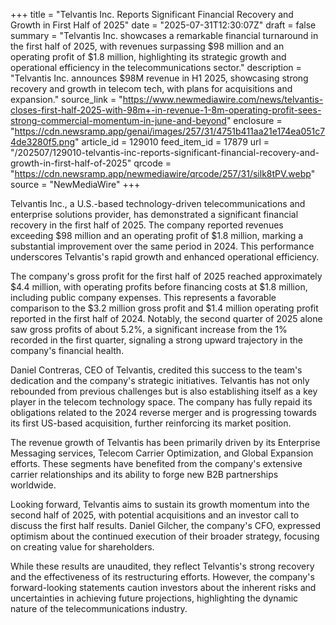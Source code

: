 +++
title = "Telvantis Inc. Reports Significant Financial Recovery and Growth in First Half of 2025"
date = "2025-07-31T12:30:07Z"
draft = false
summary = "Telvantis Inc. showcases a remarkable financial turnaround in the first half of 2025, with revenues surpassing $98 million and an operating profit of $1.8 million, highlighting its strategic growth and operational efficiency in the telecommunications sector."
description = "Telvantis Inc. announces $98M revenue in H1 2025, showcasing strong recovery and growth in telecom tech, with plans for acquisitions and expansion."
source_link = "https://www.newmediawire.com/news/telvantis-closes-first-half-2025-with-98m+-in-revenue-1-8m-operating-profit-sees-strong-commercial-momentum-in-june-and-beyond"
enclosure = "https://cdn.newsramp.app/genai/images/257/31/4751b411aa21e174ea051c74de3280f5.png"
article_id = 129010
feed_item_id = 17879
url = "/202507/129010-telvantis-inc-reports-significant-financial-recovery-and-growth-in-first-half-of-2025"
qrcode = "https://cdn.newsramp.app/newmediawire/qrcode/257/31/silk8tPV.webp"
source = "NewMediaWire"
+++

<p>Telvantis Inc., a U.S.-based technology-driven telecommunications and enterprise solutions provider, has demonstrated a significant financial recovery in the first half of 2025. The company reported revenues exceeding $98 million and an operating profit of $1.8 million, marking a substantial improvement over the same period in 2024. This performance underscores Telvantis's rapid growth and enhanced operational efficiency.</p><p>The company's gross profit for the first half of 2025 reached approximately $4.4 million, with operating profits before financing costs at $1.8 million, including public company expenses. This represents a favorable comparison to the $3.2 million gross profit and $1.4 million operating profit reported in the first half of 2024. Notably, the second quarter of 2025 alone saw gross profits of about 5.2%, a significant increase from the 1% recorded in the first quarter, signaling a strong upward trajectory in the company's financial health.</p><p>Daniel Contreras, CEO of Telvantis, credited this success to the team's dedication and the company's strategic initiatives. Telvantis has not only rebounded from previous challenges but is also establishing itself as a key player in the telecom technology space. The company has fully repaid its obligations related to the 2024 reverse merger and is progressing towards its first US-based acquisition, further reinforcing its market position.</p><p>The revenue growth of Telvantis has been primarily driven by its Enterprise Messaging services, Telecom Carrier Optimization, and Global Expansion efforts. These segments have benefited from the company's extensive carrier relationships and its ability to forge new B2B partnerships worldwide.</p><p>Looking forward, Telvantis aims to sustain its growth momentum into the second half of 2025, with potential acquisitions and an investor call to discuss the first half results. Daniel Gilcher, the company's CFO, expressed optimism about the continued execution of their broader strategy, focusing on creating value for shareholders.</p><p>While these results are unaudited, they reflect Telvantis's strong recovery and the effectiveness of its restructuring efforts. However, the company's forward-looking statements caution investors about the inherent risks and uncertainties in achieving future projections, highlighting the dynamic nature of the telecommunications industry.</p>